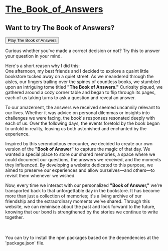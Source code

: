 <h1><a href="https://the-book-of-answers.onrender.com">The_Book_of_Answers</a></h1>

  <h2>Want to try The Book of Answers?</h2>
  <a href="https://the-book-of-answers.onrender.com/" target="_blank">
    <button class="play-button">Play The Book of Answers</button>
  </a>
<br>

Curious whether you've made a correct decision or not? Try this to answer your question in your mind. <br>

Here's a short reason why I did this:<br>
One afternoon, my best friends and I decided to explore a quaint little bookstore tucked away on a quiet street. As we meandered through the aisles, our fingers trailing over the spines of countless books, we stumbled upon an intriguing tome titled **"The Book of Answers."** Curiosity piqued, we gathered around a cozy corner table and began to flip through its pages, each of us taking turns to ask a question and reveal an answer.

To our amazement, the answers we received seemed uncannily relevant to our lives. Whether it was advice on personal dilemmas or insights into challenges we were facing, the book's responses resonated deeply with each of us. Over the following days, the events foretold by the book began to unfold in reality, leaving us both astonished and enchanted by the experience.

Inspired by this serendipitous encounter, we decided to create our own version of the **"Book of Answer"** to capture the magic of that day. We wanted a special place to store our shared memories, a space where we could document our questions, the answers we received, and the moments they influenced. By developing a website dedicated to this purpose, we aimed to preserve our experiences and allow ourselves—and others—to revisit them whenever we wished.

Now, every time we interact with our personalized **"Book of Answer,"** we're transported back to that unforgettable day in the bookstore. It has become more than just a collection of memories; it's a living archive of our friendship and the extraordinary moments we've shared. Through this website, we can reminisce about the past and look forward to the future, knowing that our bond is strengthened by the stories we continue to write together.

<br>
<br>
You can try to install the npm packages based on the dependencies at the 'package.json' file.

